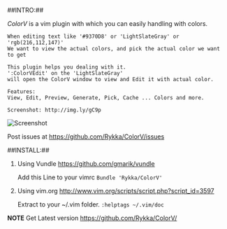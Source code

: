 ##INTRO:##

   *ColorV* is a vim plugin with which you can easily handling with colors.
   
    When editing text like '#9370D8' or 'LightSlateGray' or 'rgb(216,112,147)'
    We want to view the actual colors, and pick the actual color we want to get

    This plugin helps you dealing with it.
    ':ColorVEdit' on the 'LightSlateGray' 
    will open the ColorV window to view and Edit it with actual color.

    Features:
    View, Edit, Preview, Generate, Pick, Cache ... Colors and more.

    Screenshot: http://img.ly/gC9p
![Screenshot](http://s3.amazonaws.com/imgly_production/3953605/large.png)

Post issues at https://github.com/Rykka/ColorV/issues 

##INSTALL:##

1. Using Vundle  https://github.com/gmarik/vundle 

    Add this Line to your vimrc
    `Bundle 'Rykka/ColorV'` 

2. Using vim.org http://www.vim.org/scripts/script.php?script_id=3597

    Extract to your ~/.vim folder.
    `:helptags ~/.vim/doc`
    
**NOTE**   Get Latest version
           https://github.com/Rykka/ColorV/
